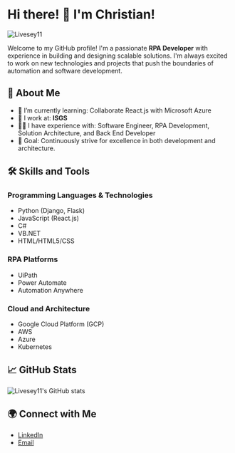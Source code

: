 # Hi there! 👋 I'm Christian!
![Livesey11](https://github.com/user-attachments/assets/cb7ffd38-3dc8-4c44-8e37-9c6469a9fcc4)

Welcome to my GitHub profile! I'm a passionate **RPA Developer** with experience in building and designing scalable solutions. I'm always excited to work on new technologies and projects that push the boundaries of automation and software development.

## 🚀 About Me
- 🌱 I’m currently learning: Collaborate React.js with Microsoft Azure
- 💼 I work at: **ISGS**
- 👨‍💻 I have experience with: Software Engineer, RPA Development, Solution Architecture, and Back End Developer
- 🎯 Goal: Continuously strive for excellence in both development and architecture.

## 🛠 Skills and Tools
### Programming Languages & Technologies
- Python (Django, Flask)
- JavaScript (React.js)
- C#
- VB.NET
- HTML/HTML5/CSS

### RPA Platforms
- UiPath
- Power Automate
- Automation Anywhere

### Cloud and Architecture
- Google Cloud Platform (GCP)
- AWS
- Azure
- Kubernetes

## 📈 GitHub Stats

![Livesey11's GitHub stats](https://github-readme-stats.vercel.app/api?username=Livesey11&show_icons=true&theme=radical)

## 🌍 Connect with Me

- [LinkedIn](https://www.linkedin.com/in/christian-b-883603212/)
- [Email](mailto:christianbennett011@gmail.com)
